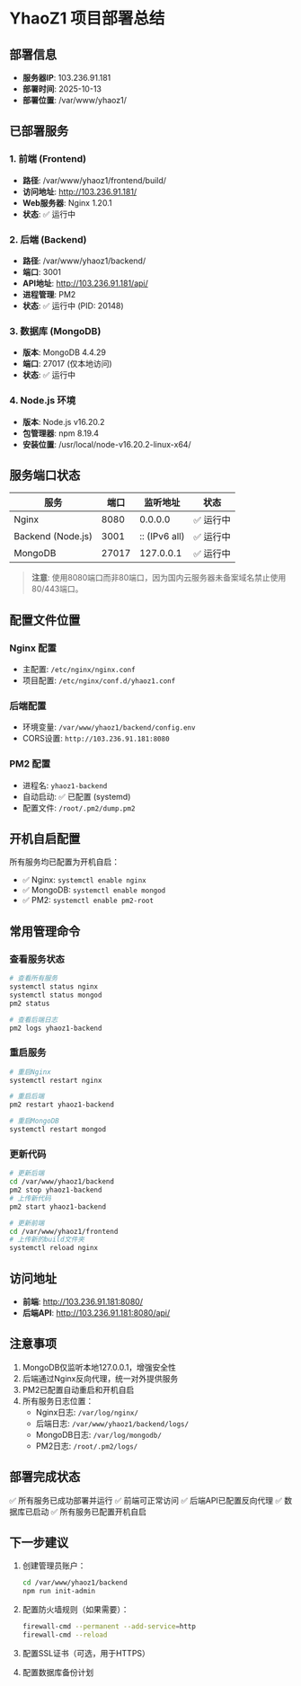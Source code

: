 # YhaoZ1 项目部署总结

## 部署信息
- **服务器IP**: 103.236.91.181
- **部署时间**: 2025-10-13
- **部署位置**: /var/www/yhaoz1/

## 已部署服务

### 1. 前端 (Frontend)
- **路径**: /var/www/yhaoz1/frontend/build/
- **访问地址**: http://103.236.91.181/
- **Web服务器**: Nginx 1.20.1
- **状态**: ✅ 运行中

### 2. 后端 (Backend)
- **路径**: /var/www/yhaoz1/backend/
- **端口**: 3001
- **API地址**: http://103.236.91.181/api/
- **进程管理**: PM2
- **状态**: ✅ 运行中 (PID: 20148)

### 3. 数据库 (MongoDB)
- **版本**: MongoDB 4.4.29
- **端口**: 27017 (仅本地访问)
- **状态**: ✅ 运行中

### 4. Node.js 环境
- **版本**: Node.js v16.20.2
- **包管理器**: npm 8.19.4
- **安装位置**: /usr/local/node-v16.20.2-linux-x64/

## 服务端口状态

| 服务 | 端口 | 监听地址 | 状态 |
|------|------|----------|------|
| Nginx | 8080 | 0.0.0.0 | ✅ 运行中 |
| Backend (Node.js) | 3001 | :: (IPv6 all) | ✅ 运行中 |
| MongoDB | 27017 | 127.0.0.1 | ✅ 运行中 |

> **注意**: 使用8080端口而非80端口，因为国内云服务器未备案域名禁止使用80/443端口。

## 配置文件位置

### Nginx 配置
- 主配置: `/etc/nginx/nginx.conf`
- 项目配置: `/etc/nginx/conf.d/yhaoz1.conf`

### 后端配置
- 环境变量: `/var/www/yhaoz1/backend/config.env`
- CORS设置: `http://103.236.91.181:8080`

### PM2 配置
- 进程名: `yhaoz1-backend`
- 自动启动: ✅ 已配置 (systemd)
- 配置文件: `/root/.pm2/dump.pm2`

## 开机自启配置

所有服务均已配置为开机自启：
- ✅ Nginx: `systemctl enable nginx`
- ✅ MongoDB: `systemctl enable mongod`
- ✅ PM2: `systemctl enable pm2-root`

## 常用管理命令

### 查看服务状态
```bash
# 查看所有服务
systemctl status nginx
systemctl status mongod
pm2 status

# 查看后端日志
pm2 logs yhaoz1-backend
```

### 重启服务
```bash
# 重启Nginx
systemctl restart nginx

# 重启后端
pm2 restart yhaoz1-backend

# 重启MongoDB
systemctl restart mongod
```

### 更新代码
```bash
# 更新后端
cd /var/www/yhaoz1/backend
pm2 stop yhaoz1-backend
# 上传新代码
pm2 start yhaoz1-backend

# 更新前端
cd /var/www/yhaoz1/frontend
# 上传新的build文件夹
systemctl reload nginx
```

## 访问地址

- **前端**: http://103.236.91.181:8080/
- **后端API**: http://103.236.91.181:8080/api/

## 注意事项

1. MongoDB仅监听本地127.0.0.1，增强安全性
2. 后端通过Nginx反向代理，统一对外提供服务
3. PM2已配置自动重启和开机自启
4. 所有服务日志位置：
   - Nginx日志: `/var/log/nginx/`
   - 后端日志: `/var/www/yhaoz1/backend/logs/`
   - MongoDB日志: `/var/log/mongodb/`
   - PM2日志: `/root/.pm2/logs/`

## 部署完成状态

✅ 所有服务已成功部署并运行
✅ 前端可正常访问
✅ 后端API已配置反向代理
✅ 数据库已启动
✅ 所有服务已配置开机自启

## 下一步建议

1. 创建管理员账户：
   ```bash
   cd /var/www/yhaoz1/backend
   npm run init-admin
   ```

2. 配置防火墙规则（如果需要）：
   ```bash
   firewall-cmd --permanent --add-service=http
   firewall-cmd --reload
   ```

3. 配置SSL证书（可选，用于HTTPS）

4. 配置数据库备份计划

